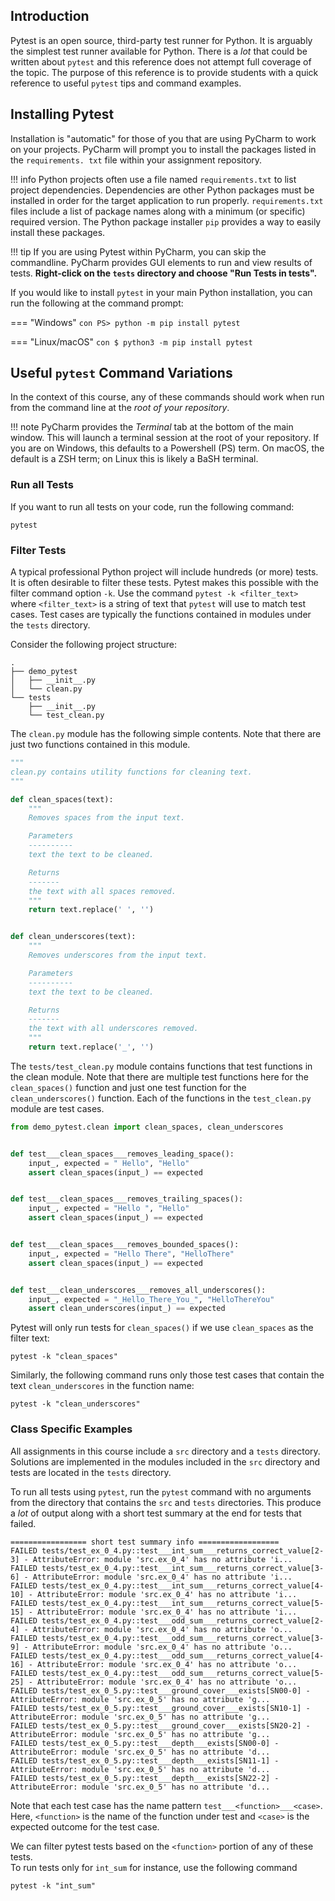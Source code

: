 ## Introduction
Pytest is an open source, third-party test runner for Python. It is arguably the 
simplest test runner available for Python.  There is a _lot_ that could be written 
about `pytest` and this reference does not attempt full coverage of the topic.  The 
purpose of this reference is to provide students with a quick reference to useful 
`pytest` tips and command examples. 

## Installing Pytest
Installation is "automatic" for those of you that are using PyCharm to work on your 
projects.  PyCharm will prompt you to install the packages listed in the `requirements.
txt` file within your assignment repository.

!!! info
    Python projects often use a file named `requirements.txt` to list project 
    dependencies.  Dependencies are other Python packages must be installed in order 
    for the target application to run properly. `requirements.txt` files include a 
    list of package names along with a minimum (or specific) required version. The 
    Python package installer `pip` provides a way to easily install these packages.

!!! tip
    If you are using Pytest within PyCharm, you can skip the commandline.  PyCharm 
    provides GUI elements to run and view results of tests.
    **Right-click on the `tests` directory and choose "Run Tests in tests".**

If you would like to install `pytest` in your main Python installation, you can run 
the following at the command prompt:

=== "Windows"
    ```con
    PS> python -m pip install pytest
    ```

=== "Linux/macOS"
    ```con
    $ python3 -m pip install pytest
    ```

## Useful `pytest` Command Variations
In the context of this course, any of these commands should work when run from the 
command line at the *root of your repository*.  

!!! note
    PyCharm provides the *Terminal* tab at the bottom of the main window.  This will 
    launch a terminal session at the root of your repository.  If you are on Windows, 
    this defaults to a Powershell (PS) term.  On macOS, the default is a ZSH term; on 
    Linux this is likely a BaSH terminal.

### Run all Tests
If you want to run all tests on your code, run the following command:

```shell
pytest
```

### Filter Tests
A typical professional Python project will include hundreds (or more) tests. It 
is often desirable to filter these tests.  Pytest makes this possible with the 
filter command option `-k`.  Use the command `pytest -k <filter_text>` where 
`<filter_text>` is a string of text that `pytest` will use to match test cases.  Test 
cases are typically the functions contained in modules under the `tests` directory.  

Consider the following project structure:

```
.
├── demo_pytest
│   ├── __init__.py
│   └── clean.py
└── tests
    ├── __init__.py
    └── test_clean.py
```

The `clean.py` module has the following simple contents. Note that there are just two 
functions contained in this module.  

```py title="clean.py"
"""
clean.py contains utility functions for cleaning text.
"""

def clean_spaces(text):
    """
    Removes spaces from the input text.

    Parameters
    ----------
    text the text to be cleaned.

    Returns
    -------
    the text with all spaces removed.
    """
    return text.replace(' ', '')


def clean_underscores(text):
    """
    Removes underscores from the input text.

    Parameters
    ----------
    text the text to be cleaned.

    Returns
    -------
    the text with all underscores removed.
    """
    return text.replace('_', '')
```

The `tests/test_clean.py` module contains functions that test functions in the clean 
module. Note that there are multiple test functions here for the `clean_spaces()` 
function and just one test function for the `clean_underscores()` function. Each of 
the functions in the `test_clean.py` module are test cases.   

```python title="test_clean.py"
from demo_pytest.clean import clean_spaces, clean_underscores


def test___clean_spaces___removes_leading_space():
    input_, expected = " Hello", "Hello"
    assert clean_spaces(input_) == expected


def test___clean_spaces___removes_trailing_spaces():
    input_, expected = "Hello ", "Hello"
    assert clean_spaces(input_) == expected


def test___clean_spaces___removes_bounded_spaces():
    input_, expected = "Hello There", "HelloThere"
    assert clean_spaces(input_) == expected


def test___clean_underscores___removes_all_underscores():
    input_, expected = "_Hello_There_You_", "HelloThereYou"
    assert clean_underscores(input_) == expected
```

Pytest will only run tests for `clean_spaces()` if we use `clean_spaces` as the filter 
text:

```shell
pytest -k "clean_spaces"
```

Similarly, the following command runs only those test cases that contain the text 
`clean_underscores` in the function name:

```shell
pytest -k "clean_underscores"
```

### Class Specific Examples
All assignments in this course include a `src` directory and a `tests` directory. 
Solutions are implemented in the modules included in the `src` directory and tests are 
located in the `tests` directory. 

To run all tests using `pytest`, run the `pytest` command with no arguments from the 
directory that contains the `src` and `tests` directories.  This produce a *lot* of 
output along with a short test summary at the end for tests that failed.  

``` title="pytest short test summary"
================= short test summary info ==================
FAILED tests/test_ex_0_4.py::test___int_sum___returns_correct_value[2-3] - AttributeError: module 'src.ex_0_4' has no attribute 'i...
FAILED tests/test_ex_0_4.py::test___int_sum___returns_correct_value[3-6] - AttributeError: module 'src.ex_0_4' has no attribute 'i...
FAILED tests/test_ex_0_4.py::test___int_sum___returns_correct_value[4-10] - AttributeError: module 'src.ex_0_4' has no attribute 'i...
FAILED tests/test_ex_0_4.py::test___int_sum___returns_correct_value[5-15] - AttributeError: module 'src.ex_0_4' has no attribute 'i...
FAILED tests/test_ex_0_4.py::test___odd_sum___returns_correct_value[2-4] - AttributeError: module 'src.ex_0_4' has no attribute 'o...
FAILED tests/test_ex_0_4.py::test___odd_sum___returns_correct_value[3-9] - AttributeError: module 'src.ex_0_4' has no attribute 'o...
FAILED tests/test_ex_0_4.py::test___odd_sum___returns_correct_value[4-16] - AttributeError: module 'src.ex_0_4' has no attribute 'o...
FAILED tests/test_ex_0_4.py::test___odd_sum___returns_correct_value[5-25] - AttributeError: module 'src.ex_0_4' has no attribute 'o...
FAILED tests/test_ex_0_5.py::test___ground_cover___exists[SN00-0] - AttributeError: module 'src.ex_0_5' has no attribute 'g...
FAILED tests/test_ex_0_5.py::test___ground_cover___exists[SN10-1] - AttributeError: module 'src.ex_0_5' has no attribute 'g...
FAILED tests/test_ex_0_5.py::test___ground_cover___exists[SN20-2] - AttributeError: module 'src.ex_0_5' has no attribute 'g...
FAILED tests/test_ex_0_5.py::test___depth___exists[SN00-0] - AttributeError: module 'src.ex_0_5' has no attribute 'd...
FAILED tests/test_ex_0_5.py::test___depth___exists[SN11-1] - AttributeError: module 'src.ex_0_5' has no attribute 'd...
FAILED tests/test_ex_0_5.py::test___depth___exists[SN22-2] - AttributeError: module 'src.ex_0_5' has no attribute 'd...
```
Note that each test case has the name pattern `test___<function>___<case>`.  Here, 
`<function>` is the name of the function under test and `<case>` is the expected 
outcome for the test case.

We can filter pytest tests based on the `<function>` portion of any of these tests.  
To run tests only for `int_sum` for instance, use the following command 

```shell title="Run tests for int_sum"
pytest -k "int_sum"
```
